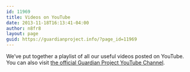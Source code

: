 ```yaml
---
id: 11969
title: Videos on YouTube
date: 2013-11-18T16:13:41-04:00
author: n8fr8
layout: page
guid: https://guardianproject.info/?page_id=11969
---
```

We&#8217;ve put together a playlist of all our useful videos posted on YouTube. You can also visit [the official Guardian Project YouTube Channel](https://www.youtube.com/user/guardianprojectvideo).